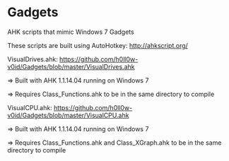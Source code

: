 Gadgets
=======

AHK scripts that mimic Windows 7 Gadgets

These scripts are built using AutoHotkey: http://ahkscript.org/

VisualDrives.ahk: https://github.com/h0ll0w-v0id/Gadgets/blob/master/VisualDrives.ahk

=> Built with AHK 1.1.14.04 running on Windows 7

=> Requires Class_Functions.ahk to be in the same directory to compile

VisualCPU.ahk: https://github.com/h0ll0w-v0id/Gadgets/blob/master/VisualCPU.ahk

=> Built with AHK 1.1.14.04 running on Windows 7

=> Requires Class_Functions.ahk and Class_XGraph.ahk to be in the same directory to compile
